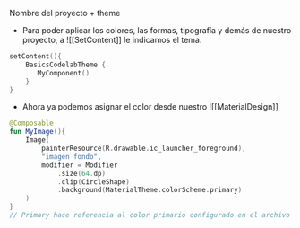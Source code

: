 Nombre del proyecto + theme

- Para poder aplicar los colores, las formas, tipografía y demás de nuestro proyecto, a ![[SetContent]] le indicamos el tema.

```Kotlin
setContent(){  
    BasicsCodelabTheme {  
       MyComponent()  
    }  
}
```

- Ahora ya podemos asignar el color desde nuestro ![[MaterialDesign]]

```Kotlin
@Composable  
fun MyImage(){  
    Image(  
        painterResource(R.drawable.ic_launcher_foreground),  
        "imagen fondo",  
        modifier = Modifier  
            .size(64.dp)  
            .clip(CircleShape)  
            .background(MaterialTheme.colorScheme.primary)  
    )  
}
// Primary hace referencia al color primario configurado en el archivo ¨ColorScheme.kt¨ y ¨theme.kt¨
```


